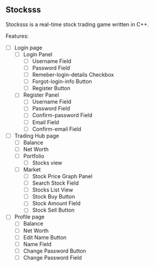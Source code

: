 ## Stocksss

Stocksss is a real-time stock trading game written in C++.

Features:
  - [ ] Login page
    - [ ] Login Panel
      - [ ] Username Field
      - [ ] Password Field
      - [ ] Remeber-login-details Checkbox
      - [ ] Forgot-login-info Button
      - [ ] Register Button
    - [ ] Register Panel
      - [ ] Username Field
      - [ ] Password Field
      - [ ] Confirm-password Field
      - [ ] Email Field
      - [ ] Confirm-email Field
  - [ ] Trading Hub page
    - [ ] Balance
    - [ ] Net Worth
    - [ ] Portfolio
      - [ ] Stocks view 
    - [ ] Market
      - [ ] Stock Price Graph Panel
      - [ ] Search Stock Field
      - [ ] Stocks List View
      - [ ] Stock Buy Button
      - [ ] Stock Amount Field
      - [ ] Stock Sell Button
  - [ ] Profile page
    - [ ] Balance
    - [ ] Net Worth
    - [ ] Edit Name Button
    - [ ] Name Field
    - [ ] Change Password Button
    - [ ] Change Password Field
